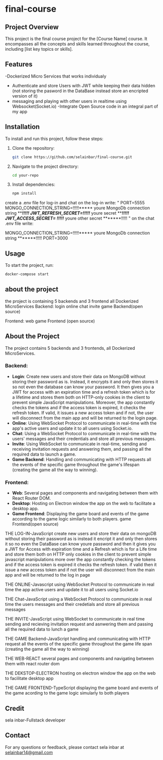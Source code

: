 # final-course
## Project Overview

This project is the final course project for the [Course Name] course. It encompasses all the concepts and skills learned throughout the course, including [list key topics or skills].

## Features

-Dockerized Micro Services that works individualy
- Authenticate and store Users with JWT while keeping their data hidden (not storing the pasword in the DataBase instead store an encripted version of it)
- messaging and playing with other users in realtime using Websocket(Socket.io)
-Integrate Open Source code in an integral part of my app

## Installation

To install and run this project, follow these steps:

1. Clone the repository:
    ```bash
    git clone https://github.com/selainbar/final-course.git
    ```
2. Navigate to the project directory:
    ```bash
    cd your-repo
    ```
3. Install dependencies:
    ```bash
    npm install
    ```
create a .env file for log-in and chat
on the log-in write:
"
PORT=5555
MONGO_CONNECTION_STRING=!!!!!***** youre MongoDb connection string *******!!!!!
JWT_REFRESH_SECRET=!!!!!***** youre secret *******!!!!!
JWT_ACCESS_SECRET= !!!!!***** youre other secret *******!!!!!
"
on the chat .env file write:

MONGO_CONNECTION_STRING=!!!!!***** youre MongoDb connection string *******!!!!!
PORT=3000

## Usage

To start the project, run:
```bash
docker-compose start
````

## about the project

the project is containing 5 backends and 3 frontend all Dockerized MicroServices
Backend:
login
online
chat
invite
game Backend(open source)

Frontend:
web
game Frontend (open source)

## About the Project

The project contains 5 backends and 3 frontends, all Dockerized MicroServices.

### Backend:
- **Login**: Create new users and store their data on MongoDB without storing their password as is. Instead, it encrypts it and only then stores it so not even the database can know your password. It then gives you a JWT for access with an expiration time and a refresh token which is for a lifetime and stores them both on HTTP-only cookies in the client to prevent simple JavaScript manipulations. Moreover, the app constantly checks the tokens and if the access token is expired, it checks the refresh token. If valid, it issues a new access token and if not, the user will disconnect from the main app and will be returned to the login page.
- **Online**: Using WebSocket Protocol to communicate in real-time with the app's active users and update it to all users using Socket.io.
- **Chat**: Using a WebSocket Protocol to communicate in real-time with the users' messages and their credentials and store all previous messages.
- **Invite**: Using WebSocket to communicate in real-time, sending and receiving invitation requests and answering them, and passing all the required data to launch a game.
- **Game Backend**: Handling and communicating with HTTP requests all the events of the specific game throughout the game's lifespan (creating the game all the way to winning).

### Frontend:
- **Web**: Several pages and components and navigating between them with React Router DOM.
- **Desktop**: Hosting on Electron window the app on the web to facilitate a desktop app.
- **Game Frontend**: Displaying the game board and events of the game according to the game logic similarly to both players.
game Frontend(open source)

THE LOG-IN-JavaScript
create new users and store their data on mongoDB without storing their password as is instead it encript it and only then stores it so no even the DataBase can know youre password and then it gives you a JWT for Access with expiration time and a Refresh which is for a Life time and store them both on HTTP only cookies in the client to prevent simple javascript manipulations
more over the app constantly checking the tokens and if the access token is expired it checks the refresh token. if valid then it issue a new access token and if not the user will disconnect from the main app and will be returned to the log in page

THE ONLINE-Javascript
using WebSocket Protocol to communicate in real time the app active users and update it to all users
using Socket.io

THE Chat-JavaScript
using a WebSocket Protocol to communicate in real time the users messages and their credetials
and store all previous messages 

THE INVITE-JavaScript
using WebSocket to communicate in real time sending and recieving invitation request and asnwering them and passing all the required data to lunch a game


THE GAME Backend-JavaScript
handling and communicating with HTTP request all the events of the specific game 
throughout the game life span
(creating the game all the way to winning)

THE WEB-REACT
several pages and components and navigating between them with react router dom


THE DEKSTOP-ELECTRON
hosting on electron window the app on the web to facilitate desktop app

THE GAME FRONTEND-TypeScript
displaying the game board and events of the game acording to the game logic simularly to both players


## Credit

sela inbar-Fullstack developer


## Contact

For any questions or feedback, please contact sela inbar at selainbar14@gmail.com